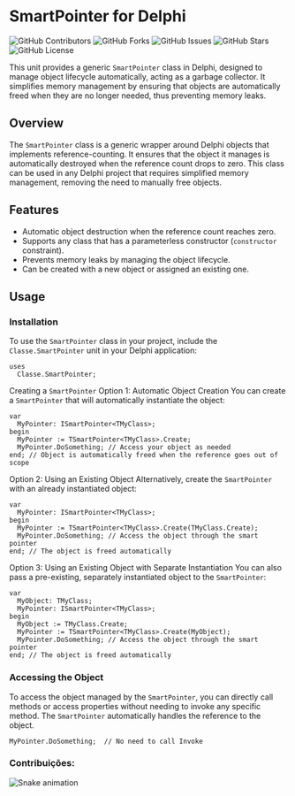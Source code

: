 # SmartPointer for Delphi

![GitHub Contributors](https://img.shields.io/github/contributors/ThiagoIrrazabal/SmartPointer)
![GitHub Forks](https://img.shields.io/github/forks/ThiagoIrrazabal/SmartPointer?style=social)
![GitHub Issues](https://img.shields.io/github/issues/ThiagoIrrazabal/SmartPointer)
![GitHub Stars](https://img.shields.io/github/stars/ThiagoIrrazabal/SmartPointer?style=social)
![GitHub License](https://img.shields.io/github/license/ThiagoIrrazabal/SmartPointer)

This unit provides a generic `SmartPointer` class in Delphi, designed to manage object lifecycle automatically, acting as a garbage collector. It simplifies memory management by ensuring that objects are automatically freed when they are no longer needed, thus preventing memory leaks.

## Overview

The `SmartPointer` class is a generic wrapper around Delphi objects that implements reference-counting. It ensures that the object it manages is automatically destroyed when the reference count drops to zero. This class can be used in any Delphi project that requires simplified memory management, removing the need to manually free objects.

## Features

- Automatic object destruction when the reference count reaches zero.
- Supports any class that has a parameterless constructor (`constructor` constraint).
- Prevents memory leaks by managing the object lifecycle.
- Can be created with a new object or assigned an existing one.

## Usage

### Installation

To use the `SmartPointer` class in your project, include the `Classe.SmartPointer` unit in your Delphi application:

```delphi
uses
  Classe.SmartPointer;
````
Creating a `SmartPointer`
Option 1: Automatic Object Creation
You can create a `SmartPointer` that will automatically instantiate the object:

```delphi
var
  MyPointer: ISmartPointer<TMyClass>;
begin
  MyPointer := TSmartPointer<TMyClass>.Create;
  MyPointer.DoSomething; // Access your object as needed
end; // Object is automatically freed when the reference goes out of scope
````
Option 2: Using an Existing Object
Alternatively, create the `SmartPointer` with an already instantiated object:

```delphi
var
  MyPointer: ISmartPointer<TMyClass>;
begin
  MyPointer := TSmartPointer<TMyClass>.Create(TMyClass.Create);
  MyPointer.DoSomething; // Access the object through the smart pointer
end; // The object is freed automatically
````
Option 3: Using an Existing Object with Separate Instantiation
You can also pass a pre-existing, separately instantiated object to the `SmartPointer`:

```delphi
var
  MyObject: TMyClass;
  MyPointer: ISmartPointer<TMyClass>;
begin
  MyObject := TMyClass.Create;
  MyPointer := TSmartPointer<TMyClass>.Create(MyObject);
  MyPointer.DoSomething; // Access the object through the smart pointer
end; // The object is freed automatically
````
### Accessing the Object

To access the object managed by the `SmartPointer`, you can directly call methods or access properties without needing to invoke any specific method. The `SmartPointer` automatically handles the reference to the object.

```delphi
MyPointer.DoSomething;  // No need to call Invoke
````

### Contribuições:
![Snake animation](https://github.com/ThiagoIrrazabal/SmartPointer/blob/main/dist/snake.svg)
